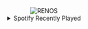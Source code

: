 <div align="center">
<picture>
    <source media="(prefers-color-scheme: dark)" srcset="https://i.ibb.co/m0XCgjd/output-gif.gif">
    <source media="(prefers-color-scheme: light)" srcset="https://i.ibb.co/m0XCgjd/output-gif.gif">
    <img alt="RENOS" src="https://i.ibb.co/m0XCgjd/output-gif.gif">
</picture>
<details>
<summary>Spotify Recently Played</summary>
<img src="https://spotify-recently-played-readme.vercel.app/api?user=31d6d6zerc5ct6kck32na2ozsqf4&unique=1&width=400" alt="Spotify" />
</details>
</div>

<!-- Image deletion URL: https://ibb.co/VxQW51b/100b7cd90e869383acb5f5fee552e5cf -->